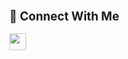 <!--<img width="100%" src="github-header-image.png" alt="my banner"/>-->

## 👥 Connect With Me
<p>
<a href="https://www.linkedin.com/in/ssaisrikanth" style="border-radius: 10px;"><img src="https://img.shields.io/badge/linkedin-%230077B5.svg?style=for-the-badge&logo=linkedin&logoColor=white" style="margin-bottom: 4px;" height="30px" target="_blank"></a>
</p>
